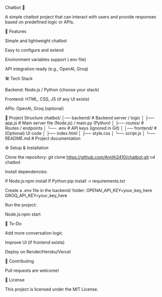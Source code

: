 Chatbot 🤖

A simple chatbot project that can interact with users and provide responses based on predefined logic or APIs.

🚀 Features

Simple and lightweight chatbot

Easy to configure and extend

Environment variables support (.env file)

API integration ready (e.g., OpenAI, Groq)

🛠️ Tech Stack

Backend: Node.js / Python (choose your stack)

Frontend: HTML, CSS, JS (if any UI exists)

APIs: OpenAI, Groq (optional)

📂 Project Structure
chatbot/
│── backend/         # Backend server / logic
│   ├── app.js       # Main server file (Node.js) / main.py (Python)
│   ├── routes/      # Routes / endpoints
│   └── .env         # API keys (ignored in Git)
│
│── frontend/        # (Optional) UI code
│   ├── index.html
│   ├── style.css
│   └── script.js
│
└── README.md        # Project documentation


⚙️ Setup & Installation

Clone the repository:
git clone https://github.com/Amith2410/chatbot.git
cd chatbot


Install dependencies:

If Node.js:npm install
If Python:pip install -r requirements.txt

Create a .env file in the backend/ folder:
OPENAI_API_KEY=your_key_here
GROQ_API_KEY=your_key_here


Run the project:

Node.js:npm start



📝 To-Do

 Add more conversation logic

 Improve UI (if frontend exists)

 Deploy on Render/Heroku/Vercel

🤝 Contributing

Pull requests are welcome!

📜 License

This project is licensed under the MIT License.
